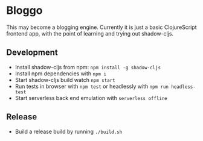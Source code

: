# Bloggo

This may become a blogging engine. Currently it is just a basic ClojureScript
frontend app, with the point of learning and trying out shadow-cljs.

## Development

* Install shadow-cljs from npm: `npm install -g shadow-cljs`
* Install npm dependencies with `npm i`
* Start shadow-cljs build watch `npm start`
* Run tests in browser with `npm test` or headlessly with `npm run headless-test`
* Start serverless back end emulation with `serverless offline`

## Release

* Build a release build by running `./build.sh`
